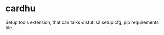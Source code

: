 cardhu
======

Setup tools extension, that can talks distutils2 setup.cfg, pip requirements file ...
